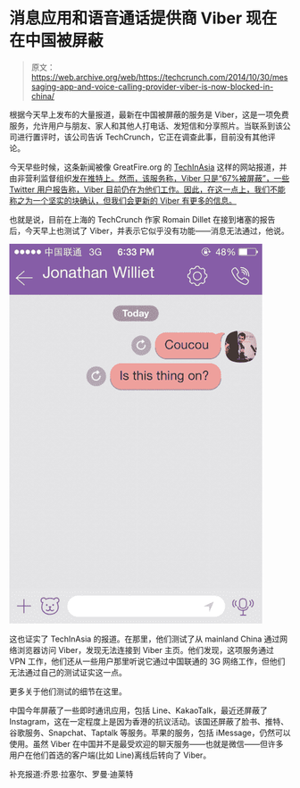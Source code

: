 # 消息应用和语音通话提供商 Viber 现在在中国被屏蔽 

> 原文：<https://web.archive.org/web/https://techcrunch.com/2014/10/30/messaging-app-and-voice-calling-provider-viber-is-now-blocked-in-china/>

根据今天早上发布的大量报道，最新在中国被屏蔽的服务是 Viber，这是一项免费服务，允许用户与朋友、家人和其他人打电话、发短信和分享照片。当联系到该公司进行置评时，该公司告诉 TechCrunch，它正在调查此事，目前没有其他评论。

今天早些时候，这条新闻被像 GreatFire.org 的 [TechInAsia](https://web.archive.org/web/20221006175847/https://www.techinasia.com/viber-blocked-china/) 这样的网站报道，并由非营利监督组织[发在推特上。然而，该服务称，Viber 只是“67%被屏蔽”，一些 Twitter 用户报告称，Viber 目前仍在为他们工作。因此，在这一点上，我们不能称之为一个坚实的块确认，但我们会更新的 Viber 有更多的信息。](https://web.archive.org/web/20221006175847/https://en.greatfire.org/www.viber.com)

也就是说，目前在上海的 TechCrunch 作家 Romain Dillet 在接到堵塞的报告后，今天早上也测试了 Viber，并表示它似乎没有功能——消息无法通过，他说。

![viber-blocked](img/5d357701a86bbadd82ea771f8f142b8b.png)

这也证实了 TechInAsia 的报道。在那里，他们测试了从 mainland China 通过网络浏览器访问 Viber，发现无法连接到 Viber 主页。他们发现，这项服务通过 VPN 工作，他们还从一些用户那里听说它通过中国联通的 3G 网络工作，但他们无法通过自己的测试证实这一点。

更多关于他们测试的细节在这里。

中国今年屏蔽了一些即时通讯应用，包括 Line、KakaoTalk，最近还屏蔽了 Instagram，这在一定程度上是因为香港的抗议活动。该国还屏蔽了脸书、推特、谷歌服务、Snapchat、Taptalk 等服务。苹果的服务，包括 iMessage，仍然可以使用。虽然 Viber 在中国并不是最受欢迎的聊天服务——也就是微信——但许多用户在他们首选的客户端(比如 Line)离线后转向了 Viber。

补充报道:乔恩·拉塞尔、罗曼·迪莱特
